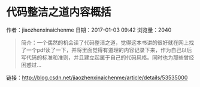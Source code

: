 # 代码整洁之道内容概括
作者：jiaozhenxinaichenme
日期：2017-01-03 09:42
浏览量：2040
> 简介：一个偶然的机会读了代码整洁之道，觉得这本书讲的很好就在网上找了一个pdf读了一下，并将里面觉得有道理的内容记录下来，作为自己以后写代码的标准和准则，并且建立起属于自己的代码风格。同时也为那些曾经困惑过...

 链接：http://blog.csdn.net/jiaozhenxinaichenme/article/details/53535000
